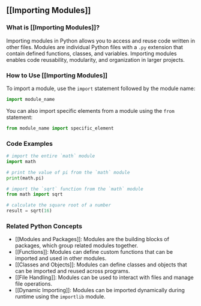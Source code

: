 ## [[Importing Modules]]

### What is [[Importing Modules]]?

Importing modules in Python allows you to access and reuse code written in other files. Modules are individual Python files with a `.py` extension that contain defined functions, classes, and variables. Importing modules enables code reusability, modularity, and organization in larger projects.

### How to Use [[Importing Modules]]

To import a module, use the `import` statement followed by the module name:

```python
import module_name
```

You can also import specific elements from a module using the `from` statement:

```python
from module_name import specific_element
```

### Code Examples

```python
# import the entire `math` module
import math

# print the value of pi from the `math` module
print(math.pi)
```

```python
# import the `sqrt` function from the `math` module
from math import sqrt

# calculate the square root of a number
result = sqrt(16)
```

### Related Python Concepts

- [[Modules and Packages]]: Modules are the building blocks of packages, which group related modules together.
- [[Functions]]: Modules can define custom functions that can be imported and used in other modules.
- [[Classes and Objects]]: Modules can define classes and objects that can be imported and reused across programs.
- [[File Handling]]: Modules can be used to interact with files and manage file operations.
- [[Dynamic Importing]]: Modules can be imported dynamically during runtime using the `importlib` module.